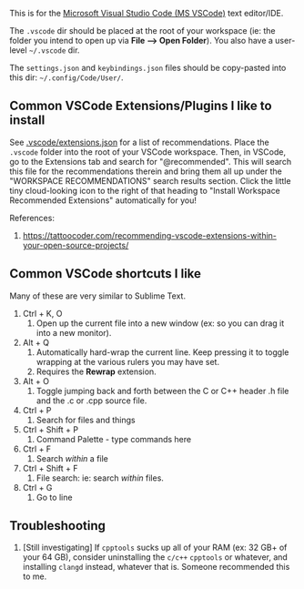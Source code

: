 This is for the [Microsoft Visual Studio Code (MS VSCode)](https://code.visualstudio.com/) text editor/IDE. 

The `.vscode` dir should be placed at the root of your workspace (ie: the folder you intend to open up via **File --> Open Folder**). You also have a user-level `~/.vscode` dir.

The `settings.json` and `keybindings.json` files should be copy-pasted into this dir: `~/.config/Code/User/`.


## Common VSCode Extensions/Plugins I like to install

See [.vscode/extensions.json](.vscode/extensions.json) for a list of recommendations. Place the `.vscode` folder into the root of your VSCode workspace. Then, in VSCode, go to the Extensions tab and search for "@recommended". This will search this file for the recommendations therein and bring them all up under the "WORKSPACE RECOMMENDATIONS" search results section. Click the little tiny cloud-looking icon to the right of that heading to "Install Workspace Recommended Extensions" automatically for you!

References:  
1. https://tattoocoder.com/recommending-vscode-extensions-within-your-open-source-projects/


## Common VSCode shortcuts I like 

Many of these are very similar to Sublime Text.

1. Ctrl + K, O
    1. Open up the current file into a new window (ex: so you can drag it into a new monitor).
1. Alt + Q
    1. Automatically hard-wrap the current line. Keep pressing it to toggle wrapping at the various rulers you may have set.
    1. Requires the **Rewrap** extension.
1. Alt + O
    1. Toggle jumping back and forth between the C or C++ header .h file and the .c or .cpp source file.
1. Ctrl + P
    1. Search for files and things
1. Ctrl + Shift + P
    1. Command Palette - type commands here
1. Ctrl + F
    1. Search *within* a file
1. Ctrl + Shift + F
    1. File search: ie: search _within_ files.
1. Ctrl + G
    1. Go to line


## Troubleshooting

1. [Still investigating] If `cpptools` sucks up all of your RAM (ex: 32 GB+ of your 64 GB), consider uninstalling the `c/c++` `cpptools` or whatever, and installing `clangd` instead, whatever that is. Someone recommended this to me.

